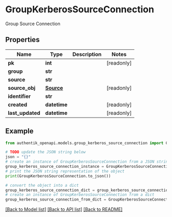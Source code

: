 # GroupKerberosSourceConnection

Group Source Connection

## Properties

Name | Type | Description | Notes
------------ | ------------- | ------------- | -------------
**pk** | **int** |  | [readonly] 
**group** | **str** |  | 
**source** | **str** |  | 
**source_obj** | [**Source**](Source.md) |  | [readonly] 
**identifier** | **str** |  | 
**created** | **datetime** |  | [readonly] 
**last_updated** | **datetime** |  | [readonly] 

## Example

```python
from authentik_openapi.models.group_kerberos_source_connection import GroupKerberosSourceConnection

# TODO update the JSON string below
json = "{}"
# create an instance of GroupKerberosSourceConnection from a JSON string
group_kerberos_source_connection_instance = GroupKerberosSourceConnection.from_json(json)
# print the JSON string representation of the object
print(GroupKerberosSourceConnection.to_json())

# convert the object into a dict
group_kerberos_source_connection_dict = group_kerberos_source_connection_instance.to_dict()
# create an instance of GroupKerberosSourceConnection from a dict
group_kerberos_source_connection_from_dict = GroupKerberosSourceConnection.from_dict(group_kerberos_source_connection_dict)
```
[[Back to Model list]](../README.md#documentation-for-models) [[Back to API list]](../README.md#documentation-for-api-endpoints) [[Back to README]](../README.md)


